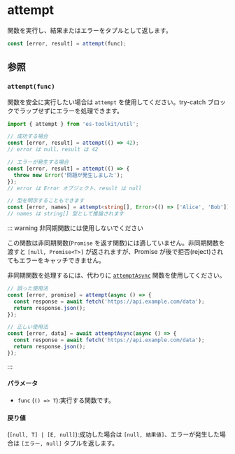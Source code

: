 # attempt

関数を実行し、結果またはエラーをタプルとして返します。

```typescript
const [error, result] = attempt(func);
```

## 参照

### `attempt(func)`

関数を安全に実行したい場合は `attempt` を使用してください。try-catch ブロックでラップせずにエラーを処理できます。

```typescript
import { attempt } from 'es-toolkit/util';

// 成功する場合
const [error, result] = attempt(() => 42);
// error は null、result は 42

// エラーが発生する場合
const [error, result] = attempt(() => {
  throw new Error('問題が発生しました');
});
// error は Error オブジェクト、result は null

// 型を明示することもできます
const [error, names] = attempt<string[], Error>(() => ['Alice', 'Bob']);
// names は string[] 型として推論されます
```

::: warning 非同期関数には使用しないでください

この関数は非同期関数(`Promise` を返す関数)には適していません。非同期関数を渡すと `[null, Promise<T>]` が返されますが、Promise が後で拒否(reject)されてもエラーをキャッチできません。

非同期関数を処理するには、代わりに [`attemptAsync`](./attemptAsync.md) 関数を使用してください。

```typescript
// 誤った使用法
const [error, promise] = attempt(async () => {
  const response = await fetch('https://api.example.com/data');
  return response.json();
});

// 正しい使用法
const [error, data] = await attemptAsync(async () => {
  const response = await fetch('https://api.example.com/data');
  return response.json();
});
```

:::

#### パラメータ

- `func` (`() => T`):実行する関数です。

#### 戻り値

(`[null, T] | [E, null]`):成功した場合は `[null, 結果値]`、エラーが発生した場合は `[エラー, null]` タプルを返します。
